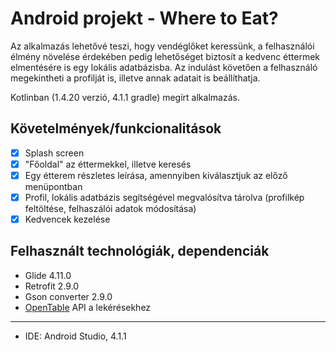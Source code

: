 # Android projekt - Where to Eat? 
Az alkalmazás lehetővé teszi, hogy vendéglőket keressünk, a felhasználói élmény növelése érdekében pedig lehetőséget biztosít a kedvenc éttermek elmentésére is egy lokális adatbázisba. Az indulást követően a felhasználó megekintheti a profilját is, illetve annak adatait is beállíthatja.

Kotlinban (1.4.20 verzió, 4.1.1 gradle) megírt alkalmazás. 

## Követelmények/funkcionalitások
- [x] Splash screen
- [x] "Főoldal" az éttermekkel, illetve keresés
- [x] Egy étterem részletes leírása, amennyiben kiválasztjuk az előző menüpontban
- [x] Profil, lokális adatbázis segítségével megvalósítva tárolva (profilkép feltöltése, felhaszálói adatok módosítása)
- [x] Kedvencek kezelése

## Felhasznált technológiák, dependenciák
* Glide 4.11.0 
* Retrofit 2.9.0 
* Gson converter 2.9.0
* [OpenTable](https://opentable.herokuapp.com/) API a lekérésekhez
---
* IDE: Android Studio, 4.1.1
